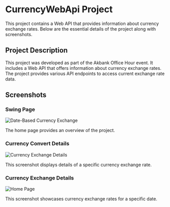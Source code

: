 # CurrencyWebApi Project

This project contains a Web API that provides information about currency exchange rates. Below are the essential details of the project along with screenshots.

## Project Description

This project was developed as part of the Akbank Office Hour event. It includes a Web API that offers information about currency exchange rates. The project provides various API endpoints to access current exchange rate data.

## Screenshots

### Swing Page
![Date-Based Currency Exchange](https://i.hizliresim.com/6yfs1r7.png)

The home page provides an overview of the project.

### Currency Convert Details
![Currency Exchange Details](https://i.hizliresim.com/2c4vsaw.png)

This screenshot displays details of a specific currency exchange rate.

### Currency Exchange Details
![Home Page](https://i.hizliresim.com/g5s1kfz.png)


This screenshot showcases currency exchange rates for a specific date.

